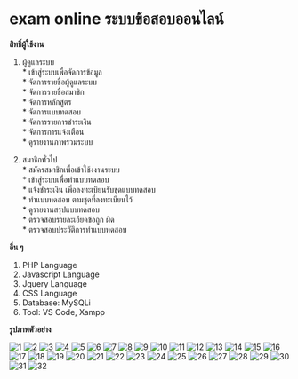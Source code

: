 # exam online ระบบข้อสอบออนไลน์

**สิทธิ์ผู้ใช้งาน**  

  1. ผู้ดูแลระบบ  
    * เข้าสู่ระบบเพื่อจัดการข้อมูล  
    * จัดการรายชื่อผู้ดูแลระบบ  
    * จัดการรายชื่อสมาชิก  
    * จัดการหลักสูตร  
    * จัดการแบบทดสอบ  
    * จัดการรายการชำระเงิน  
    * จัดการการแจ้งเตือน  
    * ดูรายงานภาพรวมระบบ

  2. สมาชิกทั่วไป  
    * สมัครสมาชิกเพื่อเข้าใช้งงานระบบ  
    * เข้าสู่ระบบเพื่อทำแบบทดสอบ  
    * แจ้งชำระเงิน เพื่อลงทะเบียนรับชุดแบบทดสอบ  
    * ทำแบบทดสอบ ตามชุดที่ลงทะเบียนไว้  
    * ดูรายงานสรุปแบบทดสอบ  
    * ตรวจสอบรายละเอียดข้อถูก ผิด  
    * ตรวจสอบประวัติการทำแบบทดสอบ

**อื่น ๆ**
  1. PHP Language
  2. Javascript Language
  3. Jquery Language
  4. CSS Language
  5. Database: MySQLi
  6. Tool: VS Code, Xampp

**รูปภาพตัวอย่าง**

![1](https://github.com/ENOMBAN/MY_PROJECT/blob/main/TOTAL/exam%20online/image/1.png)
![2](https://github.com/ENOMBAN/MY_PROJECT/blob/main/TOTAL/exam%20online/image/2.png)
![3](https://github.com/ENOMBAN/MY_PROJECT/blob/main/TOTAL/exam%20online/image/3.png)
![4](https://github.com/ENOMBAN/MY_PROJECT/blob/main/TOTAL/exam%20online/image/4.png)
![5](https://github.com/ENOMBAN/MY_PROJECT/blob/main/TOTAL/exam%20online/image/5.png)
![6](https://github.com/ENOMBAN/MY_PROJECT/blob/main/TOTAL/exam%20online/image/6.png)
![7](https://github.com/ENOMBAN/MY_PROJECT/blob/main/TOTAL/exam%20online/image/7.png)
![8](https://github.com/ENOMBAN/MY_PROJECT/blob/main/TOTAL/exam%20online/image/8.png)
![9](https://github.com/ENOMBAN/MY_PROJECT/blob/main/TOTAL/exam%20online/image/9.png)
![10](https://github.com/ENOMBAN/MY_PROJECT/blob/main/TOTAL/exam%20online/image/10.png)
![11](https://github.com/ENOMBAN/MY_PROJECT/blob/main/TOTAL/exam%20online/image/11.png)
![12](https://github.com/ENOMBAN/MY_PROJECT/blob/main/TOTAL/exam%20online/image/12.png)
![13](https://github.com/ENOMBAN/MY_PROJECT/blob/main/TOTAL/exam%20online/image/13.png)
![14](https://github.com/ENOMBAN/MY_PROJECT/blob/main/TOTAL/exam%20online/image/14.png)
![15](https://github.com/ENOMBAN/MY_PROJECT/blob/main/TOTAL/exam%20online/image/15.png)
![16](https://github.com/ENOMBAN/MY_PROJECT/blob/main/TOTAL/exam%20online/image/16.png)
![17](https://github.com/ENOMBAN/MY_PROJECT/blob/main/TOTAL/exam%20online/image/17.png)
![18](https://github.com/ENOMBAN/MY_PROJECT/blob/main/TOTAL/exam%20online/image/18.png)
![19](https://github.com/ENOMBAN/MY_PROJECT/blob/main/TOTAL/exam%20online/image/19.png)
![20](https://github.com/ENOMBAN/MY_PROJECT/blob/main/TOTAL/exam%20online/image/20.png)
![21](https://github.com/ENOMBAN/MY_PROJECT/blob/main/TOTAL/exam%20online/image/21.png)
![22](https://github.com/ENOMBAN/MY_PROJECT/blob/main/TOTAL/exam%20online/image/22.png)
![23](https://github.com/ENOMBAN/MY_PROJECT/blob/main/TOTAL/exam%20online/image/23.png)
![24](https://github.com/ENOMBAN/MY_PROJECT/blob/main/TOTAL/exam%20online/image/24.png)
![25](https://github.com/ENOMBAN/MY_PROJECT/blob/main/TOTAL/exam%20online/image/25.png)
![26](https://github.com/ENOMBAN/MY_PROJECT/blob/main/TOTAL/exam%20online/image/26.png)
![27](https://github.com/ENOMBAN/MY_PROJECT/blob/main/TOTAL/exam%20online/image/27.png)
![28](https://github.com/ENOMBAN/MY_PROJECT/blob/main/TOTAL/exam%20online/image/28.png)
![29](https://github.com/ENOMBAN/MY_PROJECT/blob/main/TOTAL/exam%20online/image/29.png)
![30](https://github.com/ENOMBAN/MY_PROJECT/blob/main/TOTAL/exam%20online/image/30.png)
![31](https://github.com/ENOMBAN/MY_PROJECT/blob/main/TOTAL/exam%20online/image/31.png)
![32](https://github.com/ENOMBAN/MY_PROJECT/blob/main/TOTAL/exam%20online/image/32.png)

